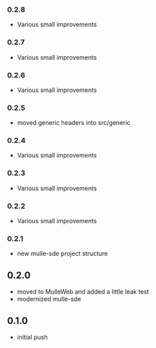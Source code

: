 ### 0.2.8

* Various small improvements

### 0.2.7

* Various small improvements

### 0.2.6

* Various small improvements

### 0.2.5

* moved generic headers into src/generic

### 0.2.4

* Various small improvements

### 0.2.3

* Various small improvements

### 0.2.2

* Various small improvements

### 0.2.1

* new mulle-sde project structure

## 0.2.0

* moved to MulleWeb and added a little leak test
* modernized mulle-sde

## 0.1.0

* initial push
